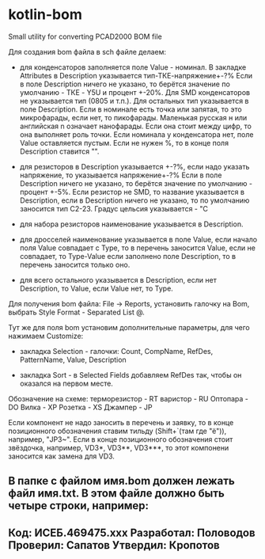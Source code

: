 # kotlin-bom

Small utility for converting PCAD2000 BOM file

Для создания bom файла в sch файле делаем:

- для конденсаторов заполняется поле Value - номинал.
  В закладке Attributes в Description указывается тип-ТКЕ-напряжение\+-?%
  Если в поле Description ничего не указано, то берётся значение по умолчанию -
  ТКЕ - Y5U и процент +-20%.
  Для SMD конденсаторов не указывается тип (0805 и т.п.).
  Для остальных тип указывается в поле Description.
  Если в номинале есть точка или запятая, то это микрофарады, если нет, то пикофарады.
  Маленькая русская н или английская n означает нанофарады. Если она стоит между цифр,
  то она выполняет роль точки.
  Если номинала у конденсатора нет, поле Value оставляется пустым.
  Если не нужен %, то в конце поля Description ставится "\".

- для резисторов в Description указывается +-?%, если надо указать напряжение,
  то указывается напряжение\+-?%
  Если в поле Description ничего не указано, то берётся значение по умолчанию -
  процент +-5%.
  Если резистор не SMD, то название указывается в Description, если в
  Description ничего не указано, то по умолчанию заносится тип С2-23.
  Градус цельсия указывается - "С

- для набора резисторов наименование указывается в Description.

- для дросселей
  наименование указывается в поле Value,
  если начало поля Value совпадает с Type, то в перечень заносится Value,
  если не совпадает, то Type-Value
  если заполнено поле Description, то в перечень заносится только оно.

- для всего остального указывается в Description, если нет Description,
  то Value, если Value нет, то Type.

Для получения bom файла: File -> Reports, установить галочку на Bom,
выбрать Style Format - Separated List @.

Тут же для поля bom установим дополнительные параметры, для чего нажимаем Customize:

- закладка Selection - галочки:
  Count, CompName, RefDes, PatternName, Value, Description

- закладка Sort - в Selected Fields добавляем RefDes так, чтобы он оказался на первом месте.

Обозначение на схеме:
терморезистор - RT
варистор - RU
Оптопара - DO
Вилка - XP
Розетка - XS
Джампер - JP

Если компонент не надо заносить в перечень и заявку, то в конце позиционного обозначения
ставим тильду (Shift+`(там где "ё")), например, "JP3~".
Если в конце позиционного обозначения стоит звёздочка, например, VD3*, VD3**, VD3***,
то этот компонени заносится как замена для VD3.

В папке с файлом имя.bom должен лежать файл имя.txt.
В этом файле должно быть четыре строки, например:
-----
Код: ИСЕБ.469475.ххх
Разработал: Половодов
Проверил: Сапатов
Утвердил: Кропотов
-----
